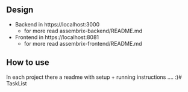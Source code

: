 ## Design

- Backend in https://localhost:3000
    - for more read assembrix-backend/README.md
- Frontend in https://localhost:8081
    - for more read assembrix-frontend/README.md

## How to use

In each project there a readme with setup + running instructions ....
:)#   T a s k L i s t  
 